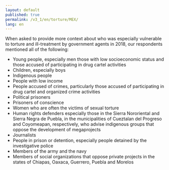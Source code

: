 ```yaml
---
layout: default
published: true
permalink: /v3_1/en/torture/MEX/
lang: en
---
```


When asked to provide more context about who was especially vulnerable to torture and ill-treatment by government agents in 2018, our respondents mentioned all of the following:
-	Young people, especially men those with low socioeconomic status and those accused of participating in drug cartel activities
-	Children, especially boys
-	Indigenous people
-	People with low income
-	People accused of crimes, particularly those accused of participating in drug cartel and organized crime activities
-	Political prisoners
-	Prisoners of conscience
-	Women who are often the victims of sexual torture
-	Human rights defenders especially those in the Sierra Nororiental and Sierra Negra de Puebla, in the municipalities of Cueztalan del Progreso and Coyomeapan, respectively, who advise indigenous groups that oppose the development of megaprojects
-	Journalists
-	People in prison or detention, especially people detained by the investigative police
-	Members of the army and the navy
-	Members of social organizations that oppose private projects in the states of Chiapas, Oaxaca, Guerrero, Puebla and Morelos

